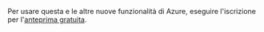 ﻿Per usare questa e le altre nuove funzionalità di Azure, eseguire l'iscrizione per l'[anteprima gratuita](https://account.windowsazure.com/PreviewFeatures).


<!--HONumber=47-->
